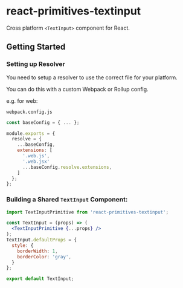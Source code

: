 # react-primitives-textinput

Cross platform `<TextInput>` component for React.

## Getting Started

### Setting up Resolver

You need to setup a resolver to use the correct file for your platform.

You can do this with a custom Webpack or Rollup config.

e.g. for web:

`webpack.config.js`

```js
const baseConfig = { ... };

module.exports = {
  resolve = {
    ...baseConfig,
    extensions: [
      '.web.js',
      '.web.jsx'
      ...baseConfig.resolve.extensions,
    ]
  };
};
```

### Building a Shared `TextInput` Component:

```jsx
import TextInputPrimitive from 'react-primitives-textinput';

const TextInput = (props) => (
  <TextInputPrimitive {...props} />
);
TextInput.defaultProps = {
  style: {
    borderWidth: 1,
    borderColor: 'gray',
  }
};

export default TextInput;
```
